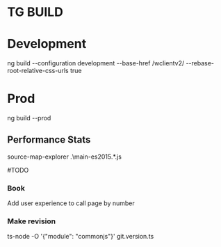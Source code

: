 # TG BUILD

# Development #
 ng build --configuration development --base-href /wclientv2/ --rebase-root-relative-css-urls true

# Prod #
ng build --prod

## Performance Stats ##
source-map-explorer .\main-es2015.*.js

#TODO
### Book ###
Add user experience  to call page by number


### Make revision ###
ts-node -O '{\"module\": \"commonjs\"}' git.version.ts